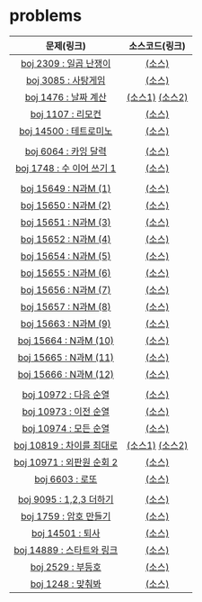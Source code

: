 problems
========
|문제(링크)|소스코드(링크)|
|:------:|:------:|
| [boj 2309 : 일곱 난쟁이](https://www.acmicpc.net/problem/2309) | [(소스)](https://github.com/95kim1/study_learn/blob/main/ps/learn/basic2/BruteForce/%5Bboj2309_%EC%9D%BC%EA%B3%B1%EB%82%9C%EC%9F%81%EC%9D%B4%5D.cpp) |
| [boj 3085 : 사탕게임](https://www.acmicpc.net/problem/3085) | [(소스)](https://github.com/95kim1/study_learn/blob/main/ps/learn/basic2/BruteForce/%5Bboj3085_%EC%82%AC%ED%83%95%EA%B2%8C%EC%9E%84%5D.cpp) |
| [boj 1476 : 날짜 계산](https://www.acmicpc.net/problem/1476) | [(소스1)](https://github.com/95kim1/study_learn/blob/main/ps/learn/basic2/BruteForce/%5Bboj1476_%EB%82%A0%EC%A7%9C%EA%B3%84%EC%82%B0%5D.cpp) [(소스2)](https://github.com/95kim1/study_learn/blob/main/ps/learn/basic2/BruteForce/%5Bboj1476_%EB%82%A0%EC%A7%9C%EA%B3%84%EC%82%B0%5D_2.cpp) |
| [boj 1107 : 리모컨](https://www.acmicpc.net/problem/1107) | [(소스)](https://github.com/95kim1/study_learn/blob/main/ps/learn/basic2/BruteForce/%5Bboj1107_%EB%A6%AC%EB%AA%A8%EC%BB%A8%5D.cpp) |
| [boj 14500 : 테트로미노](https://www.acmicpc.net/problem/14500) | [(소스)](https://github.com/95kim1/study_learn/blob/main/ps/learn/basic2/BruteForce/%5Bboj14500_%ED%85%8C%ED%8A%B8%EB%A1%9C%EB%AF%B8%EB%85%B8%5D.cpp) |
| | |
| [boj 6064 : 카잉 달력](https://www.acmicpc.net/problem/6064) | [(소스)](https://github.com/95kim1/study_learn/blob/main/ps/learn/basic2/BruteForce/%5Bboj6064_%EC%B9%B4%EC%9E%89%EB%8B%AC%EB%A0%A5%5D.cpp) |
| [boj 1748 : 수 이어 쓰기 1](https://www.acmicpc.net/problem/1748) | [(소스)](https://github.com/95kim1/study_learn/blob/main/ps/learn/basic2/BruteForce/%5Bboj1748_%EC%88%98%EC%9D%B4%EC%96%B4%EC%93%B0%EA%B8%B01%5D.cpp) |
| | |
| [boj 15649 : N과M (1)](https://www.acmicpc.net/problem/15649) | [(소스)](https://github.com/95kim1/study_learn/blob/main/ps/learn/basic2/BruteForce/%5Bboj15649_N%EA%B3%BCM(1)%5D.cpp) |
| [boj 15650 : N과M (2)](https://www.acmicpc.net/problem/15650) | [(소스)](https://github.com/95kim1/study_learn/blob/main/ps/learn/basic2/BruteForce/%5Bboj15650_N%EA%B3%BCM(2)%5D.cpp) |
| [boj 15651 : N과M (3)](https://www.acmicpc.net/problem/15651) | [(소스)](https://github.com/95kim1/study_learn/blob/main/ps/learn/basic2/BruteForce/%5Bboj15651_N%EA%B3%BCM(3)%5D.cpp) |
| [boj 15652 : N과M (4)](https://www.acmicpc.net/problem/15652) | [(소스)](https://github.com/95kim1/study_learn/blob/main/ps/learn/basic2/BruteForce/%5Bboj15652_N%EA%B3%BCM(4)%5D.cpp) |
| [boj 15654 : N과M (5)](https://www.acmicpc.net/problem/15654) | [(소스)](https://github.com/95kim1/study_learn/blob/main/ps/learn/basic2/BruteForce/%5Bboj15654_N%EA%B3%BCM(5)%5D.cpp) |
| [boj 15655 : N과M (6)](https://www.acmicpc.net/problem/15655) | [(소스)](https://github.com/95kim1/study_learn/blob/main/ps/learn/basic2/BruteForce/%5Bboj15655_N%EA%B3%BCM(6)%5D.cpp) |
| [boj 15656 : N과M (7)](https://www.acmicpc.net/problem/15656) | [(소스)](https://github.com/95kim1/study_learn/blob/main/ps/learn/basic2/BruteForce/%5Bboj15656_N%EA%B3%BCM(7)%5D.cpp) |
| [boj 15657 : N과M (8)](https://www.acmicpc.net/problem/15657) | [(소스)](https://github.com/95kim1/study_learn/blob/main/ps/learn/basic2/BruteForce/%5Bboj15657_N%EA%B3%BCM(8)%5D.cpp) |
| [boj 15663 : N과M (9)](https://www.acmicpc.net/problem/15663) | [(소스)](https://github.com/95kim1/study_learn/blob/main/ps/learn/basic2/BruteForce/%5Bboj15663_N%EA%B3%BCM(9)%5D.cpp) |
| [boj 15664 : N과M (10)](https://www.acmicpc.net/problem/15664) | [(소스)](https://github.com/95kim1/study_learn/blob/main/ps/learn/basic2/BruteForce/%5Bboj15664_N%EA%B3%BCM(10)%5D.cpp) |
| [boj 15665 : N과M (11)](https://www.acmicpc.net/problem/15665) | [(소스)](https://github.com/95kim1/study_learn/blob/main/ps/learn/basic2/BruteForce/%5Bboj15665_N%EA%B3%BCM(11)%5D.cpp) |
| [boj 15666 : N과M (12)](https://www.acmicpc.net/problem/15666) | [(소스)](https://github.com/95kim1/study_learn/blob/main/ps/learn/basic2/BruteForce/%5Bboj15666_N%EA%B3%BCM(12)%5D.cpp) |
| | |
| [boj 10972 : 다음 순열](https://www.acmicpc.net/problem/10972) | [(소스)](https://github.com/95kim1/study_learn/blob/main/ps/learn/basic2/BruteForce/%5Bboj10972_%EB%8B%A4%EC%9D%8C%EC%88%9C%EC%97%B4%5D.cpp) |
| [boj 10973 : 이전 순열](https://www.acmicpc.net/problem/10973) | [(소스)](https://github.com/95kim1/study_learn/blob/main/ps/learn/basic2/BruteForce/%5Bboj10973_%EC%9D%B4%EC%A0%84%EC%88%9C%EC%97%B4%5D.cpp) |
| [boj 10974 : 모든 순열](https://www.acmicpc.net/problem/10974) | [(소스)](https://github.com/95kim1/study_learn/blob/main/ps/learn/basic2/BruteForce/%5Bboj10974_%EB%AA%A8%EB%93%A0%EC%88%9C%EC%97%B4%5D.cpp) |
| [boj 10819 : 차이를 최대로](https://www.acmicpc.net/problem/10819) | [(소스1)](https://github.com/95kim1/study_learn/blob/main/ps/learn/basic2/BruteForce/%5Bboj10819_%EC%B0%A8%EC%9D%B4%EB%A5%BC%EC%B5%9C%EB%8C%80%EB%A1%9C%5D.cpp) [(소스2)](https://github.com/95kim1/study_learn/blob/main/ps/learn/basic2/BruteForce/%5Bboj10819_%EC%B0%A8%EC%9D%B4%EB%A5%BC%EC%B5%9C%EB%8C%80%EB%A1%9C%5D_2.cpp) |
| [boj 10971 : 외판원 순회 2](https://www.acmicpc.net/problem/10971) | [(소스)](https://github.com/95kim1/study_learn/blob/main/ps/learn/basic2/BruteForce/%5Bboj10971_%EC%99%B8%ED%8C%90%EC%9B%90%EC%88%9C%ED%9A%8C2%5D.cpp) |
| [boj 6603 : 로또](https://www.acmicpc.net/problem/6603) | [(소스)](https://github.com/95kim1/study_learn/blob/main/ps/learn/basic2/BruteForce/%5Bboj6603_%EB%A1%9C%EB%98%90%5D.cpp) |
| | |
| [boj 9095 : 1,2,3 더하기](https://www.acmicpc.net/problem/9095) | [(소스)](https://github.com/95kim1/study_learn/blob/main/ps/learn/basic2/BruteForce/%5Bboj9095_1%2C2%2C3%EB%8D%94%ED%95%98%EA%B8%B0%5D.cpp) |
| [boj 1759 : 암호 만들기](https://www.acmicpc.net/problem/1759) | [(소스)](https://github.com/95kim1/study_learn/blob/main/ps/learn/basic2/BruteForce/%5Bboj1759_%EC%95%94%ED%98%B8%EB%A7%8C%EB%93%A4%EA%B8%B0%5D.cpp) |
| [boj 14501 : 퇴사](https://www.acmicpc.net/problem/14501) | [(소스)](https://github.com/95kim1/study_learn/blob/main/ps/learn/basic2/BruteForce/%5Bboj14501_%ED%87%B4%EC%82%AC%5D.cpp) |
| [boj 14889 : 스타트와 링크](https://www.acmicpc.net/problem/14889) | [(소스)](https://github.com/95kim1/study_learn/blob/main/ps/learn/basic2/BruteForce/%5Bboj14889_%EC%8A%A4%ED%83%80%ED%8A%B8%EC%99%80%EB%A7%81%ED%81%AC%5D.cpp) |
| [boj 2529 : 부등호](https://www.acmicpc.net/problem/2529) | [(소스)](https://github.com/95kim1/study_learn/blob/main/ps/learn/basic2/BruteForce/%5Bboj2529_%EB%B6%80%EB%93%B1%ED%98%B8%5D.cpp) |
| [boj 1248 : 맞춰봐](https://www.acmicpc.net/problem/1248) | [(소스)](https://github.com/95kim1/study_learn/blob/main/ps/learn/basic2/BruteForce/%5Bboj1248_%EB%A7%9E%EC%B6%B0%EB%B4%90%5D.cpp) |

